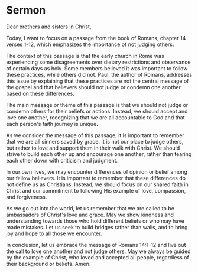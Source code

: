 # Sermon

Dear brothers and sisters in Christ,

Today, I want to focus on a passage from the book of Romans, chapter 14 verses 1-12, which emphasizes the importance of not judging others.

The context of this passage is that the early church in Rome was experiencing some disagreements over dietary restrictions and observance of certain days as holy. Some members believed it was important to follow these practices, while others did not. Paul, the author of Romans, addresses this issue by explaining that these practices are not the central message of the gospel and that believers should not judge or condemn one another based on these differences.

The main message or theme of this passage is that we should not judge or condemn others for their beliefs or actions. Instead, we should accept and love one another, recognizing that we are all accountable to God and that each person's faith journey is unique.

As we consider the message of this passage, it is important to remember that we are all sinners saved by grace. It is not our place to judge others, but rather to love and support them in their walk with Christ. We should strive to build each other up and encourage one another, rather than tearing each other down with criticism and judgment.

In our own lives, we may encounter differences of opinion or belief among our fellow believers. It is important to remember that these differences do not define us as Christians. Instead, we should focus on our shared faith in Christ and our commitment to following His example of love, compassion, and forgiveness.

As we go out into the world, let us remember that we are called to be ambassadors of Christ's love and grace. May we show kindness and understanding towards those who hold different beliefs or who may have made mistakes. Let us seek to build bridges rather than walls, and to bring joy and hope to all those we encounter.

In conclusion, let us embrace the message of Romans 14:1-12 and live out the call to love one another and not judge others. May we always be guided by the example of Christ, who loved and accepted all people, regardless of their background or beliefs. Amen.

